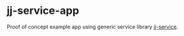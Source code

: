 # jj-service-app
Proof of concept example app using generic service library
[jj-service](https://github.com/jessjenkins/jj-service).
